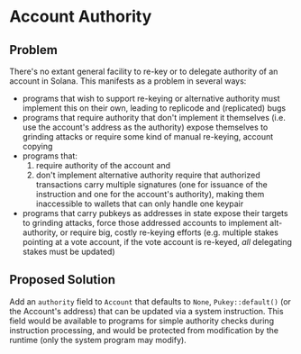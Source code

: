# Account Authority #

## Problem ##

There's no extant general facility to re-key or to delegate authority of an account in Solana. This manifests as a problem in several ways:

* programs that wish to support re-keying or alternative authority must implement this on their own, leading to replicode and 
(replicated) bugs
* programs that require authority that don't implement it themselves (i.e. use the account's address as the authority) expose 
themselves to grinding attacks or require some kind of manual re-keying, account copying
* programs that:
   1) require authority of the account and
   2) don't implement alternative authority
require that authorized transactions carry multiple signatures (one for issuance of the instruction and one for the account's authority),
making them inaccessible to wallets that can only handle one keypair
* programs that carry pubkeys as addresses in state expose their targets to grinding attacks, force those addressed accounts to 
implement alt-authority, or require big, costly re-keying efforts (e.g. multiple stakes pointing at a vote account, if the vote account
is re-keyed, *all* delegating stakes must be updated)

## Proposed Solution ##
Add an `authority` field to `Account` that defaults to `None`, `Pukey::default()` (or the Account's address) that can be updated 
via a system instruction.  This field would be available to programs for simple authority checks during instruction processing, 
and would be protected from modification by the runtime (only the system program may modify).
